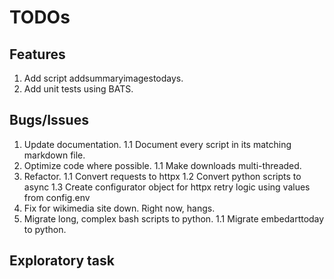 # TODOs

## Features

1. Add script addsummaryimagestodays.
1. Add unit tests using BATS.

## Bugs/Issues

1. Update documentation.
   1.1 Document every script in its matching markdown file.
1. Optimize code where possible.
   1.1 Make downloads multi-threaded.
1. Refactor.
   1.1 Convert requests to httpx
   1.2 Convert python scripts to async
   1.3 Create configurator object for httpx retry logic using values from config.env
1. Fix for wikimedia site down. Right now, hangs.
1. Migrate long, complex bash scripts to python.
   1.1 Migrate embedarttoday to python.

## Exploratory task
